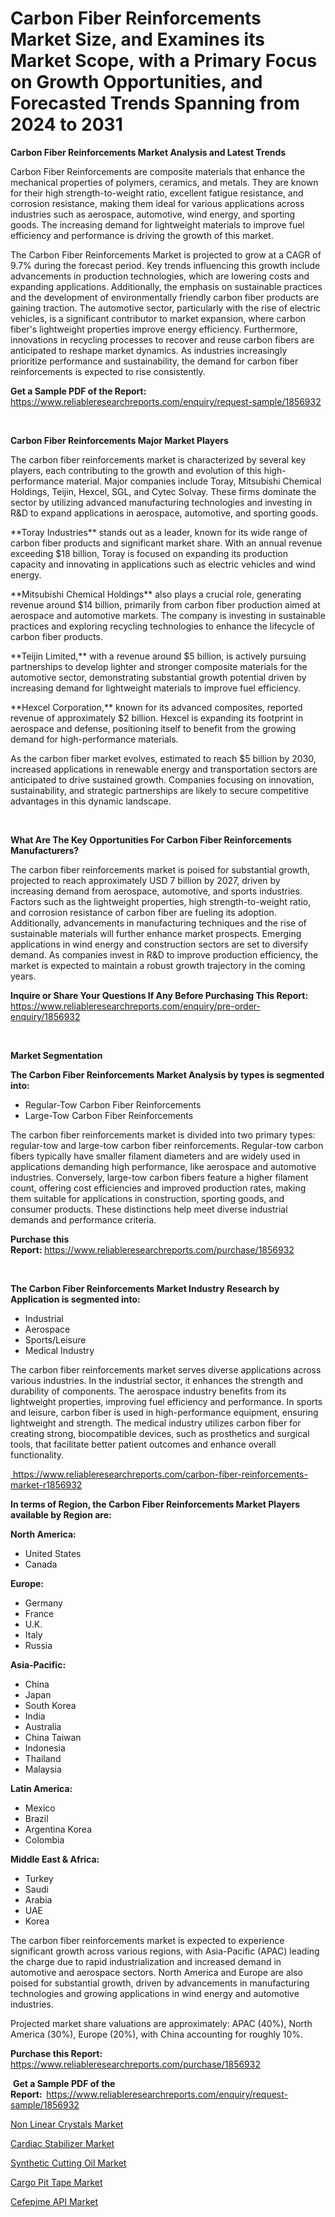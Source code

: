 <p><h1>Carbon Fiber Reinforcements Market Size, and Examines its Market Scope, with a Primary Focus on Growth Opportunities, and Forecasted Trends Spanning from 2024 to 2031</h1></p><p><strong>Carbon Fiber Reinforcements Market Analysis and Latest Trends</strong></p>
<p><p>Carbon Fiber Reinforcements are composite materials that enhance the mechanical properties of polymers, ceramics, and metals. They are known for their high strength-to-weight ratio, excellent fatigue resistance, and corrosion resistance, making them ideal for various applications across industries such as aerospace, automotive, wind energy, and sporting goods. The increasing demand for lightweight materials to improve fuel efficiency and performance is driving the growth of this market.</p><p>The Carbon Fiber Reinforcements Market is projected to grow at a CAGR of 9.7% during the forecast period. Key trends influencing this growth include advancements in production technologies, which are lowering costs and expanding applications. Additionally, the emphasis on sustainable practices and the development of environmentally friendly carbon fiber products are gaining traction. The automotive sector, particularly with the rise of electric vehicles, is a significant contributor to market expansion, where carbon fiber's lightweight properties improve energy efficiency. Furthermore, innovations in recycling processes to recover and reuse carbon fibers are anticipated to reshape market dynamics. As industries increasingly prioritize performance and sustainability, the demand for carbon fiber reinforcements is expected to rise consistently.</p></p>
<p><strong>Get a Sample PDF of the Report:&nbsp;</strong> <a href="https://www.reliableresearchreports.com/enquiry/request-sample/1856932?utm_campaign=9&utm_medium=2&utm_source=Github&utm_content=ia&utm_term=11112024&utm_id=carbon-fiber-reinforcements">https://www.reliableresearchreports.com/enquiry/request-sample/1856932</a></p>
<p>&nbsp;</p>
<p><strong>Carbon Fiber Reinforcements Major Market Players</strong></p>
<p><p>The carbon fiber reinforcements market is characterized by several key players, each contributing to the growth and evolution of this high-performance material. Major companies include Toray, Mitsubishi Chemical Holdings, Teijin, Hexcel, SGL, and Cytec Solvay. These firms dominate the sector by utilizing advanced manufacturing technologies and investing in R&D to expand applications in aerospace, automotive, and sporting goods.</p><p>**Toray Industries** stands out as a leader, known for its wide range of carbon fiber products and significant market share. With an annual revenue exceeding $18 billion, Toray is focused on expanding its production capacity and innovating in applications such as electric vehicles and wind energy.</p><p>**Mitsubishi Chemical Holdings** also plays a crucial role, generating revenue around $14 billion, primarily from carbon fiber production aimed at aerospace and automotive markets. The company is investing in sustainable practices and exploring recycling technologies to enhance the lifecycle of carbon fiber products.</p><p>**Teijin Limited,** with a revenue around $5 billion, is actively pursuing partnerships to develop lighter and stronger composite materials for the automotive sector, demonstrating substantial growth potential driven by increasing demand for lightweight materials to improve fuel efficiency.</p><p>**Hexcel Corporation,** known for its advanced composites, reported revenue of approximately $2 billion. Hexcel is expanding its footprint in aerospace and defense, positioning itself to benefit from the growing demand for high-performance materials.</p><p>As the carbon fiber market evolves, estimated to reach $5 billion by 2030, increased applications in renewable energy and transportation sectors are anticipated to drive sustained growth. Companies focusing on innovation, sustainability, and strategic partnerships are likely to secure competitive advantages in this dynamic landscape.</p></p>
<p>&nbsp;</p>
<p><strong>What Are The Key Opportunities For Carbon Fiber Reinforcements Manufacturers?</strong></p>
<p><p>The carbon fiber reinforcements market is poised for substantial growth, projected to reach approximately USD 7 billion by 2027, driven by increasing demand from aerospace, automotive, and sports industries. Factors such as the lightweight properties, high strength-to-weight ratio, and corrosion resistance of carbon fiber are fueling its adoption. Additionally, advancements in manufacturing techniques and the rise of sustainable materials will further enhance market prospects. Emerging applications in wind energy and construction sectors are set to diversify demand. As companies invest in R&D to improve production efficiency, the market is expected to maintain a robust growth trajectory in the coming years.</p></p>
<p><strong>Inquire or Share Your Questions If Any Before Purchasing This Report:</strong> <a href="https://www.reliableresearchreports.com/enquiry/pre-order-enquiry/1856932?utm_campaign=9&utm_medium=2&utm_source=Github&utm_content=ia&utm_term=11112024&utm_id=carbon-fiber-reinforcements">https://www.reliableresearchreports.com/enquiry/pre-order-enquiry/1856932</a></p>
<p>&nbsp;</p>
<p><strong>Market Segmentation</strong></p>
<p><strong>The Carbon Fiber Reinforcements Market Analysis by types is segmented into:</strong></p>
<p><ul><li>Regular-Tow Carbon Fiber Reinforcements</li><li>Large-Tow Carbon Fiber Reinforcements</li></ul></p>
<p><p>The carbon fiber reinforcements market is divided into two primary types: regular-tow and large-tow carbon fiber reinforcements. Regular-tow carbon fibers typically have smaller filament diameters and are widely used in applications demanding high performance, like aerospace and automotive industries. Conversely, large-tow carbon fibers feature a higher filament count, offering cost efficiencies and improved production rates, making them suitable for applications in construction, sporting goods, and consumer products. These distinctions help meet diverse industrial demands and performance criteria.</p></p>
<p><strong>Purchase this Report:&nbsp;</strong><a href="https://www.reliableresearchreports.com/purchase/1856932?utm_campaign=9&utm_medium=2&utm_source=Github&utm_content=ia&utm_term=11112024&utm_id=carbon-fiber-reinforcements">https://www.reliableresearchreports.com/purchase/1856932</a></p>
<p>&nbsp;</p>
<p><strong>The Carbon Fiber Reinforcements Market Industry Research by Application is segmented into:</strong></p>
<p><ul><li>Industrial</li><li>Aerospace</li><li>Sports/Leisure</li><li>Medical Industry</li></ul></p>
<p><p>The carbon fiber reinforcements market serves diverse applications across various industries. In the industrial sector, it enhances the strength and durability of components. The aerospace industry benefits from its lightweight properties, improving fuel efficiency and performance. In sports and leisure, carbon fiber is used in high-performance equipment, ensuring lightweight and strength. The medical industry utilizes carbon fiber for creating strong, biocompatible devices, such as prosthetics and surgical tools, that facilitate better patient outcomes and enhance overall functionality.</p></p>
<p><a href="https://www.reliableresearchreports.com/carbon-fiber-reinforcements-market-r1856932?utm_campaign=9&utm_medium=2&utm_source=Github&utm_content=ia&utm_term=11112024&utm_id=carbon-fiber-reinforcements">&nbsp;https://www.reliableresearchreports.com/carbon-fiber-reinforcements-market-r1856932</a></p>
<p><strong>In terms of Region, the Carbon Fiber Reinforcements Market Players available by Region are:</strong></p>
<p>
    <p> <strong> North America: </strong>
        <ul>
            <li>United States</li>
            <li>Canada</li>
        </ul>
        </p> 
    <p> <strong> Europe: </strong>
        <ul>
            <li>Germany</li>
            <li>France</li>
            <li>U.K.</li>
            <li>Italy</li>
            <li>Russia</li>
        </ul>
        </p> 
    <p> <strong> Asia-Pacific: </strong>
        <ul>
            <li>China</li>
            <li>Japan</li>
            <li>South Korea</li>
            <li>India</li>
            <li>Australia</li>
            <li>China Taiwan</li>
            <li>Indonesia</li>
            <li>Thailand</li>
            <li>Malaysia</li>
        </ul>
        </p> 
    <p> <strong> Latin America: </strong>
        <ul>
            <li>Mexico</li>
            <li>Brazil</li>
            <li>Argentina Korea</li>
            <li>Colombia</li>
        </ul>
        </p> 
    <p> <strong> Middle East & Africa: </strong>
        <ul>
            <li>Turkey</li>
            <li>Saudi</li>
            <li>Arabia</li>
            <li>UAE</li>
            <li>Korea</li>
        </ul>
    </p>
    </p>
<p><p>The carbon fiber reinforcements market is expected to experience significant growth across various regions, with Asia-Pacific (APAC) leading the charge due to rapid industrialization and increased demand in automotive and aerospace sectors. North America and Europe are also poised for substantial growth, driven by advancements in manufacturing technologies and growing applications in wind energy and automotive industries. </p><p>Projected market share valuations are approximately: APAC (40%), North America (30%), Europe (20%), with China accounting for roughly 10%.</p></p>
<p><strong>Purchase this Report: </strong><a href="https://www.reliableresearchreports.com/purchase/1856932?utm_campaign=9&utm_medium=2&utm_source=Github&utm_content=ia&utm_term=11112024&utm_id=carbon-fiber-reinforcements">https://www.reliableresearchreports.com/purchase/1856932</a></p>
<p>&nbsp;<strong>Get a Sample PDF of the Report:&nbsp;&nbsp;</strong><a href="https://www.reliableresearchreports.com/enquiry/request-sample/1856932?utm_campaign=9&utm_medium=2&utm_source=Github&utm_content=ia&utm_term=11112024&utm_id=carbon-fiber-reinforcements">https://www.reliableresearchreports.com/enquiry/request-sample/1856932</a></p>
<p><strong></strong></p>
<p><p><a href="https://github.com/Annahawkins697/Market-Research-Report-List-1/blob/main/non-linear-crystals-market.md?utm_campaign=9&utm_medium=2&utm_source=Github&utm_content=ia&utm_term=11112024&utm_id=carbon-fiber-reinforcements">Non Linear Crystals Market</a></p><p><a href="https://issuu.com/reportprime-2/docs/cardiac-stabilizer-market-size-2030_f970fe12756c44?utm_campaign=9&utm_medium=2&utm_source=Github&utm_content=ia&utm_term=11112024&utm_id=carbon-fiber-reinforcements">Cardiac Stabilizer Market</a></p><p><a href="https://github.com/MCGEE-CRANECaitlyn/Market-Research-Report-List-1/blob/main/synthetic-cutting-oil-market.md?utm_campaign=9&utm_medium=2&utm_source=Github&utm_content=ia&utm_term=11112024&utm_id=carbon-fiber-reinforcements">Synthetic Cutting Oil Market</a></p><p><a href="https://www.linkedin.com/pulse/global-perspectives-cargo-pit-tape-market-trends-forecast-2024-uprdc?utm_campaign=9&utm_medium=2&utm_source=Github&utm_content=ia&utm_term=11112024&utm_id=carbon-fiber-reinforcements">Cargo Pit Tape Market</a></p><p><a href="https://www.linkedin.com/pulse/cefepime-api-market-trends-growth-outlook-2024-2031-westboro-i1xkc?utm_campaign=9&utm_medium=2&utm_source=Github&utm_content=ia&utm_term=11112024&utm_id=carbon-fiber-reinforcements">Cefepime API Market</a></p></p>